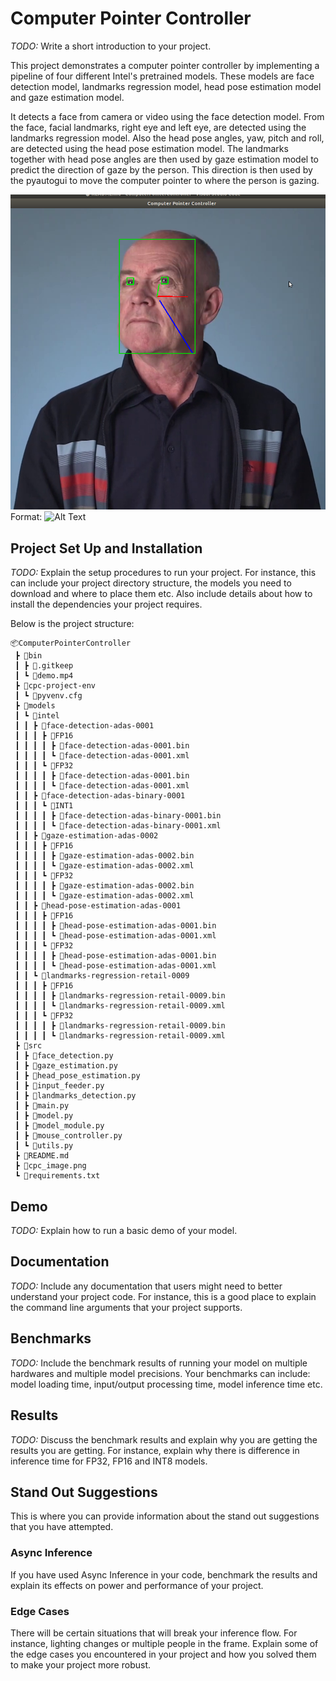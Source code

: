 # Computer Pointer Controller

*TODO:* Write a short introduction to your project.

This project demonstrates a computer pointer controller by implementing a pipeline of four different Intel's pretrained models. These models are face detection model, landmarks regression model, head pose estimation model and gaze estimation model.

It detects a face from camera or video using the face detection model. From the face, facial landmarks, right eye and left eye, are detected using the landmarks regression model. Also the head pose angles, yaw, pitch and roll, are detected using the head pose estimation model. The landmarks together with head pose angles are then used by gaze estimation model to predict the direction of gaze by the person. This direction is then used by the pyautogui to move the computer pointer to where the person is gazing.

![Sample Image](cpc_image.png)
Format: ![Alt Text](url)


## Project Set Up and Installation
*TODO:* Explain the setup procedures to run your project. For instance, this can include your project directory structure, the models you need to download and where to place them etc. Also include details about how to install the dependencies your project requires.

Below is the project structure:
```
📦ComputerPointerController
 ┣ 📂bin
 ┃ ┣ 📜.gitkeep
 ┃ ┗ 📜demo.mp4
 ┣ 📂cpc-project-env
 ┃ ┗ 📜pyvenv.cfg
 ┣ 📂models
 ┃ ┗ 📂intel
 ┃ ┃ ┣ 📂face-detection-adas-0001
 ┃ ┃ ┃ ┣ 📂FP16
 ┃ ┃ ┃ ┃ ┣ 📜face-detection-adas-0001.bin
 ┃ ┃ ┃ ┃ ┗ 📜face-detection-adas-0001.xml
 ┃ ┃ ┃ ┗ 📂FP32
 ┃ ┃ ┃ ┃ ┣ 📜face-detection-adas-0001.bin
 ┃ ┃ ┃ ┃ ┗ 📜face-detection-adas-0001.xml
 ┃ ┃ ┣ 📂face-detection-adas-binary-0001
 ┃ ┃ ┃ ┗ 📂INT1
 ┃ ┃ ┃ ┃ ┣ 📜face-detection-adas-binary-0001.bin
 ┃ ┃ ┃ ┃ ┗ 📜face-detection-adas-binary-0001.xml
 ┃ ┃ ┣ 📂gaze-estimation-adas-0002
 ┃ ┃ ┃ ┣ 📂FP16
 ┃ ┃ ┃ ┃ ┣ 📜gaze-estimation-adas-0002.bin
 ┃ ┃ ┃ ┃ ┗ 📜gaze-estimation-adas-0002.xml
 ┃ ┃ ┃ ┗ 📂FP32
 ┃ ┃ ┃ ┃ ┣ 📜gaze-estimation-adas-0002.bin
 ┃ ┃ ┃ ┃ ┗ 📜gaze-estimation-adas-0002.xml
 ┃ ┃ ┣ 📂head-pose-estimation-adas-0001
 ┃ ┃ ┃ ┣ 📂FP16
 ┃ ┃ ┃ ┃ ┣ 📜head-pose-estimation-adas-0001.bin
 ┃ ┃ ┃ ┃ ┗ 📜head-pose-estimation-adas-0001.xml
 ┃ ┃ ┃ ┗ 📂FP32
 ┃ ┃ ┃ ┃ ┣ 📜head-pose-estimation-adas-0001.bin
 ┃ ┃ ┃ ┃ ┗ 📜head-pose-estimation-adas-0001.xml
 ┃ ┃ ┗ 📂landmarks-regression-retail-0009
 ┃ ┃ ┃ ┣ 📂FP16
 ┃ ┃ ┃ ┃ ┣ 📜landmarks-regression-retail-0009.bin
 ┃ ┃ ┃ ┃ ┗ 📜landmarks-regression-retail-0009.xml
 ┃ ┃ ┃ ┗ 📂FP32
 ┃ ┃ ┃ ┃ ┣ 📜landmarks-regression-retail-0009.bin
 ┃ ┃ ┃ ┃ ┗ 📜landmarks-regression-retail-0009.xml
 ┣ 📂src
 ┃ ┣ 📜face_detection.py
 ┃ ┣ 📜gaze_estimation.py
 ┃ ┣ 📜head_pose_estimation.py
 ┃ ┣ 📜input_feeder.py
 ┃ ┣ 📜landmarks_detection.py
 ┃ ┣ 📜main.py
 ┃ ┣ 📜model.py
 ┃ ┣ 📜model_module.py
 ┃ ┣ 📜mouse_controller.py
 ┃ ┗ 📜utils.py
 ┣ 📜README.md
 ┣ 📜cpc_image.png
 ┗ 📜requirements.txt
```
## Demo
*TODO:* Explain how to run a basic demo of your model.

## Documentation
*TODO:* Include any documentation that users might need to better understand your project code. For instance, this is a good place to explain the command line arguments that your project supports.

## Benchmarks
*TODO:* Include the benchmark results of running your model on multiple hardwares and multiple model precisions. Your benchmarks can include: model loading time, input/output processing time, model inference time etc.

## Results
*TODO:* Discuss the benchmark results and explain why you are getting the results you are getting. For instance, explain why there is difference in inference time for FP32, FP16 and INT8 models.

## Stand Out Suggestions
This is where you can provide information about the stand out suggestions that you have attempted.

### Async Inference
If you have used Async Inference in your code, benchmark the results and explain its effects on power and performance of your project.

### Edge Cases
There will be certain situations that will break your inference flow. For instance, lighting changes or multiple people in the frame. Explain some of the edge cases you encountered in your project and how you solved them to make your project more robust.
